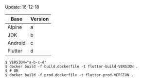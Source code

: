 Update: 16-12-18  

| Base | Version |
|-|-|
| Alpine | a |
| JDK | b |
| Android | c |
| Flutter | d |

```
$ VERSION="a-b-c-d"
$ docker build -f build.dockerfile -t flutter-build-VERSION .
$ # OR
$ docker build -f prod.dockerfile -t flutter-prod-VERSION .
```
